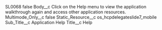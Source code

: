 <?xml version="1.0" encoding="UTF-8"?>
<CustomMetadata xmlns="http://soap.sforce.com/2006/04/metadata" xmlns:xsi="http://www.w3.org/2001/XMLSchema-instance" xmlns:xsd="http://www.w3.org/2001/XMLSchema">
    <label>SL0068</label>
    <protected>false</protected>
    <values>
        <field>Body__c</field>
        <value xsi:type="xsd:string">Click on the Help menu to view the application walkthrough again and access other application resources.</value>
    </values>
    <values>
        <field>Multimode_Only__c</field>
        <value xsi:type="xsd:boolean">false</value>
    </values>
    <values>
        <field>Static_Resource__c</field>
        <value xsi:type="xsd:string">os_hcpdelegateslide7_mobile</value>
    </values>
    <values>
        <field>Sub_Title__c</field>
        <value xsi:type="xsd:string">Application Help</value>
    </values>
    <values>
        <field>Title__c</field>
        <value xsi:type="xsd:string">Help</value>
    </values>
</CustomMetadata>
